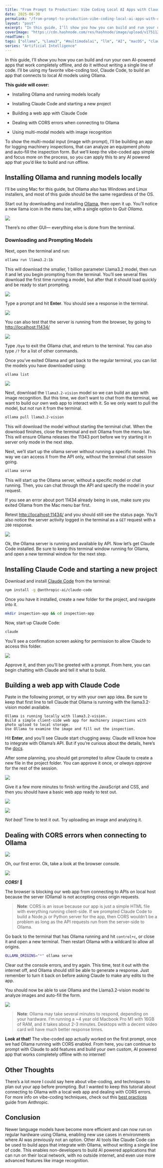 ```yaml
---
title: "From Prompt to Production: Vibe Coding Local AI Apps with Claude + Ollama"
date: 2025-06-30
permalink: "/from-prompt-to-production-vibe-coding-local-ai-apps-with-claude-ollama/"
layout: "post"
excerpt: "In this guide, I’ll show you how you can build and run your own AI-powered apps that work completely offline, and do it without writing a single line of code. I’ll be using my favorite vibe-coding tool, Claude Code, to build an app that connects to l..."
coverImage: "https://cdn.hashnode.com/res/hashnode/image/upload/v1751125199660/d2ecd9c2-420d-4c60-b26b-59eb25257a56.png"
readTime: 5
tags: ["ollama", "Llama3", "#multimodalai", "llm", "AI", "macOS", "claude.ai", "#anthropic", "Open Source", "vibe coding"]
series: "Artificial Intelligence"
---
```


In this guide, I’ll show you how you can build and run your own AI-powered apps that work completely offline, and do it without writing a single line of code. I’ll be using my favorite vibe-coding tool, Claude Code, to build an app that connects to local AI models using Ollama.

**This guide will cover:**

* Installing Ollama and running models locally
    
* Installing Claude Code and starting a new project
    
* Building a web app with Claude Code
    
* Dealing with CORS errors when connecting to Ollama
    
* Using multi-modal models with image recognition

To show the multi-modal input (image with prompt), I’ll be building an app for logging machinery inspections, that can analyze an equipment photo and auto-fill the inspection form. But we’ll keep the vibe-coded app simple and focus more on the process, so you can apply this to any AI powered app that you’d like to build and run offline.

## Installing Ollama and running models locally

I’ll be using Mac for this guide, but Ollama also has Windows and Linux installers, and most of this guide should be the same regardless of the OS.

Start out by downloading and installing [Ollama](https://ollama.com/download), then open it up. You’ll notice a new llama icon in the menu bar, with a single option to *Quit Ollama*.

![](https://cdn.hashnode.com/res/hashnode/image/upload/v1731150387579/b9ce4790-220e-4721-8346-8e4cbdd4d05c.png?auto=compress,format&format=webp&auto=compress,format&format=webp&auto=compress,format&format=webp)

There’s no other GUI— everything else is done from the terminal.

### **Downloading and Prompting Models**

Next, open the terminal and run:

```bash
ollama run llama3.2:1b
```

This will download the smaller, 1 billion parameter Llama3.2 model, then run it and let you begin prompting from the terminal. You’ll see several files download the first time running a model, but after that it should load quickly and be ready to start prompting.

![](https://cdn.hashnode.com/res/hashnode/image/upload/v1746880539273/d64ce232-ab23-451d-b481-e1f69624c61e.png?auto=compress,format&format=webp)

Type a prompt and hit **Enter**. You should see a response in the terminal.

![](https://cdn.hashnode.com/res/hashnode/image/upload/v1751118446059/5670c764-c38d-4ae7-9032-084a8ee05eda.png)

You can also test that the server is running from the browser, by going to [http://localhost:11434/](http://localhost:11434/)

![](https://cdn.hashnode.com/res/hashnode/image/upload/v1751118556153/9036a000-953f-4d27-86ec-9fa6d065c5b9.png)

Type `/bye` to exit the Ollama chat, and return to the terminal. You can also type `/?` for a list of other commands.

Once you’ve exited Ollama and get back to the regular terminal, you can list the models you have downloaded using:

```bash
ollama list
```

![](https://cdn.hashnode.com/res/hashnode/image/upload/v1751118764946/69ac4dae-bd4f-4ec2-b3d2-eb61a5b22770.png)

Next, download the `llama3.2-vision` model so we can build an app with image recognition. But this time, we don’t want to chat from the terminal, we want to build our own web app to interact with it. So we only want to pull the model, but not run it from the terminal.

```bash
ollama pull llama3.2-vision
```

This will download the model without starting the terminal chat. When the download finishes, close the terminal and exit Ollama from the menu bar. This will ensure Ollama releases the 11343 port before we try starting it in server only mode in the next step.

Next, we’ll start up the ollama server without running a specific model. This way we can access it from the API only, without the terminal chat session going.

```bash
ollama serve
```

This will start up the Ollama server, without a specific model or chat running. Then, you can chat through the API and specify the model in your request.

If you see an error about port 11434 already being in use, make sure you exited Ollama from the Mac menu bar first.

Retest [http://localhost:11434/](http://localhost:11434/) and you should still see the status page. You’ll also notice the server activity logged in the terminal as a `GET` request with a `200` response.

![](https://cdn.hashnode.com/res/hashnode/image/upload/v1751119493706/36495cc7-bc58-4820-bb88-c776d50aca15.png)

Ok, the Ollama server is running and available by API. Now let’s get Claude Code installed. Be sure to keep this terminal window running for Ollama, and open a new terminal window for the next step.

## Installing Claude Code and starting a new project

Download and install [Claude Code](https://docs.anthropic.com/en/docs/claude-code/overview) from the terminal:

```bash
npm install -g @anthropic-ai/claude-code
```

Once you have it installed, create a new folder for the project, and navigate into it.

```bash
mkdir inspection-app && cd inspection-app
```

Now, start up Claude Code:

```bash
claude
```

You’ll see a confirmation screen asking for permission to allow Claude to access this folder.

![](https://cdn.hashnode.com/res/hashnode/image/upload/v1751120106569/cf4d2ff6-17b3-4f90-97e7-44a6a977945b.png)

Approve it, and then you’ll be greeted with a prompt. From here, you can begin chatting with Claude and tell it what to build.

## Building a web app with Claude Code

Paste in the following prompt, or try with your own app idea. Be sure to keep that first line to tell Claude that Ollama is running with the llama3.2-vision model available.

```plaintext
Ollama is running locally with llama3.2-vision. 
Build a simple client-side web app for machinery inspections with photo upload to local storage. 
Use Ollama to examine the image and fill out the inspection. 
```

Hit **Enter**, and you’ll see Claude start chugging away. Claude will know how to integrate with Ollama’s API. But if you’re curious about the details, here’s the [docs](https://github.com/ollama/ollama/blob/main/docs/api.md#generate-request-streaming).

After some planning, you should get prompted to allow Claude to create a new file in the project folder. You can approve it once, or *always approve* for the rest of the session.

![](https://cdn.hashnode.com/res/hashnode/image/upload/v1751120480910/6406436a-a46a-40fb-ad17-98b360f96a57.png)

Give it a few more minutes to finish writing the JavaScript and CSS, and then you should have a basic web app ready to test out.

![](https://cdn.hashnode.com/res/hashnode/image/upload/v1751120622748/1e21bdf6-3f3e-433b-aeec-b7cb3de93ca4.png)

![](https://cdn.hashnode.com/res/hashnode/image/upload/v1751120739195/74843249-54c0-4da1-a1d9-5807cb532de6.png)

*Not bad!* Time to test it out. Try uploading an image and analyzing it.

## Dealing with CORS errors when connecting to Ollama

![](https://cdn.hashnode.com/res/hashnode/image/upload/v1751120844300/5708f800-f819-4d08-8eea-6c20629d90ec.png)

Oh, our first error. Ok, take a look at the browser console.

![](https://cdn.hashnode.com/res/hashnode/image/upload/v1751120906134/a6de0a2b-fef2-4724-87a9-c549cca49397.png)

***CORS!*** 🤬

The browser is blocking our web app from connecting to APIs on local host because the server (Ollama) is not accepting cross origin requests.

> **Note**: CORS is an issue because our app is just a simple HTML file with everything running client-side. If we prompted Claude Code to build a Node.js or Python server for the app, then CORS wouldn’t be a problem as long as the API requests run from the server-side to Ollama.

Go back to the terminal that has Ollama running and hit `control+c`, or close it and open a new terminal. Then restart Ollama with a wildcard to allow all origins.

```bash
OLLAMA_ORIGINS="*" ollama serve
```

Clear out the console errors, and try again. This time, test it out with the internet off, and Ollama should still be able to generate a response. Just remember to turn it back on before asking Claude to make any edits to the app.

You should now be able to use Ollama and the Llama3.2-vision model to analyze images and auto-fill the form.

![](https://cdn.hashnode.com/res/hashnode/image/upload/v1751121437162/25dbc674-f58e-4719-a02e-620e61d029fb.png)

> **Note**: Ollama may take several minutes to respond, depending on your hardware. I’m running a ~4 year old Macbook Pro M1 with 16GB of RAM, and it takes about 2-3 minutes. Desktops with a decent video card will have much better response times.

**Look at that!** The vibe-coded app actually worked on the first prompt, once we had Ollama running with CORS enabled. From here, you can continue to prompt with Claude to add features and build your own custom, AI powered app that works completely offline with no internet!

## Other Thoughts

There’s a lot more I could say here about vibe-coding, and techniques to plan out your app before prompting. But I wanted to keep this tutorial about connecting to Ollama with a local web app and dealing with CORS errors. For more info on vibe-coding techniques, check out this [best practices](https://www.anthropic.com/engineering/claude-code-best-practices) guide from Anthropic.

## Conclusion

Newer language models have become more efficient and can now run on regular hardware using Ollama, enabling new use cases in environments where AI was previously not an option. Other AI tools like Claude Code can be used to build apps that integrate with Ollama, without writing a single line of code. This enables non-developers to build AI powered applications that can run on their local network, with no outside internet, and even use more advanced features like image recognition.